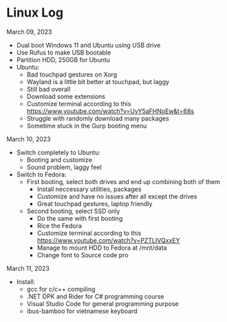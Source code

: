 # Linux Log

March 09, 2023
  - Dual boot Windows 11 and Ubuntu using USB drive
  - Use Rufus to make USB bootable
  - Partition HDD, 250GB for Ubuntu
  - Ubuntu:
    - Bad touchpad gestures on Xorg
    - Wayland is a little bit better at touchpad, but laggy
    - Still bad overall
    - Download some extensions
    - Customize terminal according to this https://www.youtube.com/watch?v=UvY5aFHNoEw&t=68s
    - Struggle with randomly download many packages
    - Sometime stuck in the Gurp booting menu
 
 March 10, 2023
  - Switch completely to Ubuntu:
    - Booting and customize
    - Sound problem, laggy feel
  - Switch to Fedora:
    - First booting, select both drives and end up combining both of them
      - Install neccessary utilities, packages
      - Customize and have no issues after all except the drives
      - Great touchpad gestures, laptop friendly
    - Second booting, select SSD only
      - Do the same with first booting
      - Rice the Fedora
      - Customize terminal according to this https://www.youtube.com/watch?v=PZTLIVQxxEY
      - Manage to mount HDD to Fedora at /mnt/data
      - Change font to Source code pro

March 11, 2023
  - Install:
    - gcc for c/c++ compiling
    - .NET DPK and Rider for C# programming course
    - Visual Studio Code for general programming purpose
    - ibus-bamboo for vietnamese keyboard
